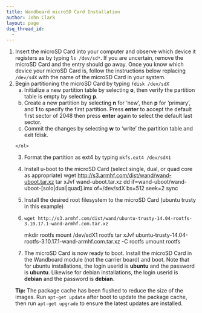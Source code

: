 ```yaml
---
title: Wandboard microSD Card Installation
author: John Clark
layout: page
dsq_thread_id:
  - 
---
```

  1. Insert the microSD Card into your computer and observe which device it registers as by typing `ls /dev/sd*`. If you are uncertain, remove the microSD Card and the entry should go away. Once you know which device your microSD Card is, follow the instructions below replacing `/dev/sdX` with the name of the microSD Card in your system.
  2. Begin partitioning the microSD Card by typing `fdisk /dev/sdX` <ol style="list-style-type: lower-alpha;">
      <li>
        Initialize a new partition table by selecting <b>o</b>, then verify the partition table is empty by selecting <b>p</b>.
      </li>
      <li>
        Create a new partition by selecting <b>n</b> for &#8216;new&#8217;, then <b>p</b> for &#8216;primary&#8217;, and <b>1</b> to specify the first partition. Press <b>enter</b> to accept the default first sector of 2048 then press <b>enter</b> again to select the default last sector.
      </li>
      <li>
        Commit the changes by selecting <b>w</b> to &#8216;write&#8217; the partition table and exit fdisk.
      </li>
    </ol>

  3. Format the partition as ext4 by typing `mkfs.ext4 /dev/sdX1`
  4. Install u-boot to the microSD Card (select single, dual, or quad core as appropriate) 
        wget http://s3.armhf.com/dist/wand/wand-uboot.tar.xz
        tar xJvf wand-uboot.tar.xz
        dd if=wand-uboot/wand-uboot-[solo|dual|quad].imx of=/dev/sdX bs=512 seek=2
        sync

  5. Install the desired root filesystem to the microSD Card (ubuntu trusty in this example)
  6.     wget http://s3.armhf.com/dist/wand/ubuntu-trusty-14.04-rootfs-3.10.17.1-wand-armhf.com.tar.xz
        mkdir rootfs
        mount /dev/sdX1 rootfs
        tar xJvf ubuntu-trusty-14.04-rootfs-3.10.17.1-wand-armhf.com.tar.xz -C rootfs
        umount rootfs

  7. The microSD Card is now ready to boot. Install the microSD Card in the Wandboard module (not the carrier board) and boot. Note that for ubuntu installations, the login userid is **ubuntu** and the password is **ubuntu**. Likewise for debian installations, the login userid is **debian** and the password is **debian**.

**Tip:** The package cache has been flushed to reduce the size of the images. Run `apt-get update` after boot to update the package cache, then run `apt-get upgrade` to ensure the latest updates are installed.